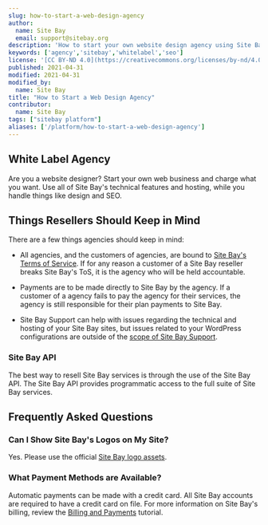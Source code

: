 ```yaml
---
slug: how-to-start-a-web-design-agency
author:
  name: Site Bay
  email: support@sitebay.org
description: 'How to start your own website design agency using Site Bay''s hosting services'
keywords: ['agency','sitebay','whitelabel','seo']
license: '[CC BY-ND 4.0](https://creativecommons.org/licenses/by-nd/4.0)'
published: 2021-04-31
modified: 2021-04-31
modified_by:
  name: Site Bay
title: "How to Start a Web Design Agency"
contributor:
  name: Site Bay
tags: ["sitebay platform"]
aliases: ['/platform/how-to-start-a-web-design-agency']
---
```


## White Label Agency
Are you a website designer? Start your own web business and charge what you want. Use all of Site Bay's technical features and hosting, while you handle things like design and SEO.


## Things Resellers Should Keep in Mind

There are a few things agencies should keep in mind:

- All agencies, and the customers of agencies, are bound to [Site Bay's Terms of Service](https://www.sitebay.org/tos). If for any reason a customer of a Site Bay reseller breaks Site Bay's ToS, it is the agency who will be held accountable.

- Payments are to be made directly to Site Bay by the agency. If a customer of a agency fails to pay the agency for their services, the agency is still responsible for their plan payments to Site Bay.

- Site Bay Support can help with issues regarding the technical and hosting of your Site Bay sites, but issues related to your WordPress configurations are outside of the [scope of Site Bay Support](/support/platform/billing-and-support/support/#scope-of-support). 

### Site Bay API

The best way to resell Site Bay services is through the use of the Site Bay API. The Site Bay API provides programmatic access to the full suite of Site Bay services. 

## Frequently Asked Questions

### Can I Show Site Bay's Logos on My Site?

Yes. Please use the official [Site Bay logo assets](https://www.sitebay.org/logos).

### What Payment Methods are Available?

Automatic payments can be made with a credit card. All Site Bay accounts are required to have a credit card on file. For more information on Site Bay's billing, review the [Billing and Payments](/support/platform/billing-and-support/billing-and-payments-new-manager/#payment-methods) tutorial.
